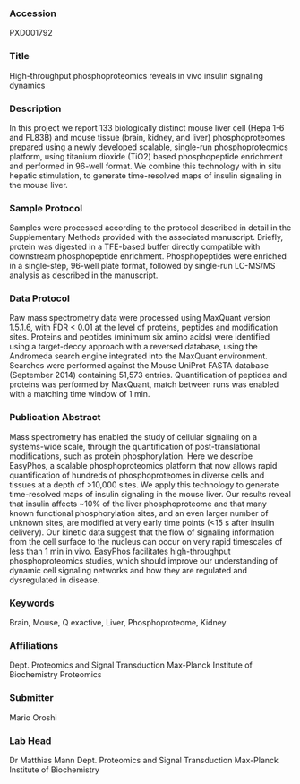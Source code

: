 ### Accession
PXD001792

### Title
High-throughput phosphoproteomics reveals in vivo insulin signaling dynamics

### Description
In this project we report 133 biologically distinct mouse liver cell (Hepa 1-6 and FL83B) and mouse tissue (brain, kidney, and liver) phosphoproteomes prepared using a newly developed scalable, single-run phosphoproteomics platform, using titanium dioxide (TiO2) based phosphopeptide enrichment and performed in 96-well format. We combine this technology with in situ hepatic stimulation, to generate time-resolved maps of insulin signaling in the mouse liver.

### Sample Protocol
Samples were processed according to the protocol described in detail in the Supplementary Methods provided with the associated manuscript. Briefly, protein was digested in a TFE-based buffer directly compatible with downstream phosphopeptide enrichment. Phosphopeptides were enriched in a single-step, 96-well plate format, followed by single-run LC-MS/MS analysis as described in the manuscript.

### Data Protocol
Raw mass spectrometry data were processed using MaxQuant version 1.5.1.6, with FDR < 0.01 at the level of proteins, peptides and modification sites. Proteins and peptides (minimum six amino acids) were identified using a target-decoy approach with a reversed database, using the Andromeda search engine integrated into the MaxQuant environment. Searches were performed against the Mouse UniProt FASTA database (September 2014) containing 51,573 entries. Quantification of peptides and proteins was performed by MaxQuant, match between runs was enabled with a matching time window of 1 min.

### Publication Abstract
Mass spectrometry has enabled the study of cellular signaling on a systems-wide scale, through the quantification of post-translational modifications, such as protein phosphorylation. Here we describe EasyPhos, a scalable phosphoproteomics platform that now allows rapid quantification of hundreds of phosphoproteomes in diverse cells and tissues at a depth of &gt;10,000 sites. We apply this technology to generate time-resolved maps of insulin signaling in the mouse liver. Our results reveal that insulin affects ~10% of the liver phosphoproteome and that many known functional phosphorylation sites, and an even larger number of unknown sites, are modified at very early time points (&lt;15 s after insulin delivery). Our kinetic data suggest that the flow of signaling information from the cell surface to the nucleus can occur on very rapid timescales of less than 1 min in vivo. EasyPhos facilitates high-throughput phosphoproteomics studies, which should improve our understanding of dynamic cell signaling networks and how they are regulated and dysregulated in disease.

### Keywords
Brain, Mouse, Q exactive, Liver, Phosphoproteome, Kidney

### Affiliations
Dept. Proteomics and Signal Transduction Max-Planck Institute of Biochemistry
Proteomics

### Submitter
Mario Oroshi

### Lab Head
Dr Matthias Mann
Dept. Proteomics and Signal Transduction Max-Planck Institute of Biochemistry


